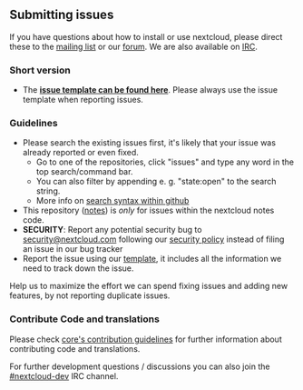 ## Submitting issues

If you have questions about how to install or use nextcloud, please direct these to the [mailing list][mailinglist] or our [forum][forum]. We are also available on [IRC][irc].

### Short version

 * The [**issue template can be found here**][template]. Please always use the issue template when reporting issues.

### Guidelines
* Please search the existing issues first, it's likely that your issue was already reported or even fixed.
  - Go to one of the repositories, click "issues" and type any word in the top search/command bar.
  - You can also filter by appending e. g. "state:open" to the search string.
  - More info on [search syntax within github](https://help.github.com/articles/searching-issues)
* This repository ([notes](https://github.com/nextcloud/notes/issues)) is *only* for issues within the nextcloud notes code.
* __SECURITY__: Report any potential security bug to security@nextcloud.com following our [security policy](https://nextcloud.com/security/) instead of filing an issue in our bug tracker
* Report the issue using our [template][template], it includes all the information we need to track down the issue.

Help us to maximize the effort we can spend fixing issues and adding new features, by not reporting duplicate issues.

[template]: https://raw.github.com/nextcloud/server/master/issue_template.md
[mailinglist]: https://mailman.owncloud.org/mailman/listinfo/owncloud
[forum]: https://help.nextcloud.com/
[irc]: https://webchat.freenode.net/?channels=nextcloud&uio=d4
[irc-dev]: https://webchat.freenode.net/?channels=nextcloud-dev&uio=d4

### Contribute Code and translations
Please check [core's contribution guidelines](https://github.com/nextcloud/server/blob/master/CONTRIBUTING.md) for further information about contributing code and translations.

For further development questions / discussions you can also join the [#nextcloud-dev][irc-dev] IRC channel.